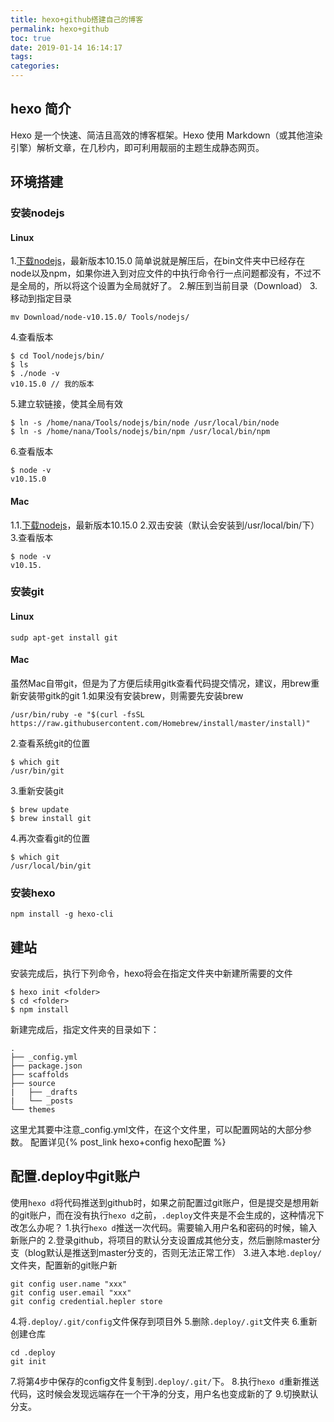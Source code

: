 ```yaml
---
title: hexo+github搭建自己的博客
permalink: hexo+github
toc: true
date: 2019-01-14 16:14:17
tags:
categories:
---
```


## hexo 简介
Hexo 是一个快速、简洁且高效的博客框架。Hexo 使用 Markdown（或其他渲染引擎）解析文章，在几秒内，即可利用靓丽的主题生成静态网页。
## 环境搭建
### 安装nodejs
#### Linux
1.[下载nodejs](https://nodejs.org/en/)，最新版本10.15.0
简单说就是解压后，在bin文件夹中已经存在node以及npm，如果你进入到对应文件的中执行命令行一点问题都没有，不过不是全局的，所以将这个设置为全局就好了。
2.解压到当前目录（Download）
3.移动到指定目录
```
mv Download/node-v10.15.0/ Tools/nodejs/
```
4.查看版本
```
$ cd Tool/nodejs/bin/
$ ls
$ ./node -v
v10.15.0 // 我的版本
```
5.建立软链接，使其全局有效
```
$ ln -s /home/nana/Tools/nodejs/bin/node /usr/local/bin/node
$ ln -s /home/nana/Tools/nodejs/bin/npm /usr/local/bin/npm
```
6.查看版本
```
$ node -v
v10.15.0
```
#### Mac
1.1.[下载nodejs](https://nodejs.org/en/)，最新版本10.15.0
2.双击安装（默认会安装到/usr/local/bin/下）
3.查看版本
```
$ node -v
v10.15.
```
### 安装git
#### Linux
```
sudp apt-get install git
```
#### Mac
虽然Mac自带git，但是为了方便后续用gitk查看代码提交情况，建议，用brew重新安装带gitk的git
1.如果没有安装brew，则需要先安装brew
```
/usr/bin/ruby -e "$(curl -fsSL https://raw.githubusercontent.com/Homebrew/install/master/install)"
```
2.查看系统git的位置
```
$ which git
/usr/bin/git
```
3.重新安装git
```
$ brew update
$ brew install git
```
4.再次查看git的位置
```
$ which git
/usr/local/bin/git
```
### 安装hexo
```
npm install -g hexo-cli
```

## 建站

安装完成后，执行下列命令，hexo将会在指定文件夹中新建所需要的文件
```
$ hexo init <folder>
$ cd <folder>
$ npm install
```
新建完成后，指定文件夹的目录如下：
```
.
├── _config.yml
├── package.json
├── scaffolds
├── source
|   ├── _drafts
|   └── _posts
└── themes
```
这里尤其要中注意_config.yml文件，在这个文件里，可以配置网站的大部分参数。
配置详见{% post_link hexo+config hexo配置 %}

## 配置.deploy中git账户
使用`hexo d`将代码推送到github时，如果之前配置过git账户，但是提交是想用新的git账户，而在没有执行`hexo d`之前，`.deploy`文件夹是不会生成的，这种情况下改怎么办呢？
1.执行`hexo d`推送一次代码。需要输入用户名和密码的时候，输入新账户的
2.登录github，将项目的默认分支设置成其他分支，然后删除master分支（blog默认是推送到master分支的，否则无法正常工作）
3.进入本地`.deploy/` 文件夹，配置新的git账户新
```
git config user.name "xxx"
git config user.email "xxx"
git config credential.hepler store
```
4.将`.deploy/.git/config`文件保存到项目外
5.删除`.deploy/.git`文件夹
6.重新创建仓库
```
cd .deploy
git init
```
7.将第4步中保存的config文件复制到`.deploy/.git/`下。
8.执行`hexo d`重新推送代码，这时候会发现远端存在一个干净的分支，用户名也变成新的了
9.切换默认分支。
